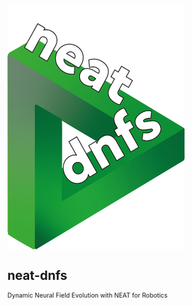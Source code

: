 <img src="./neat-dnfs/resources/images/logo.png" alt="logo" width="400" height="550">


# neat-dnfs
Dynamic Neural Field Evolution with NEAT for Robotics
